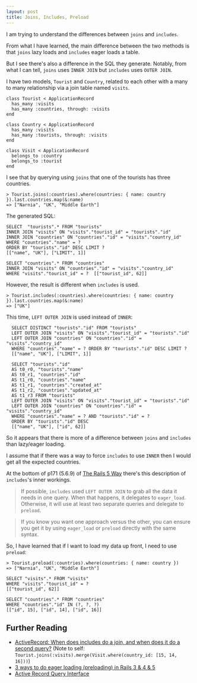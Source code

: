 ```yaml
---
layout: post
title: Joins, Includes, Preload
---
```


I am trying to understand the differences between `joins` and `includes`.

From what I have learned, the main difference between the two methods is that `joins` lazy loads and `includes` eager loads a table.

But I see there's also a difference in the SQL they generate. Notably, from what I can tell, `joins` uses `INNER JOIN` but `includes` uses `OUTER JOIN`.

I have two models, `Tourist` and `Country`, related to each other with a many to many relationship via a join table named `visits`.

    class Tourist < ApplicationRecord
      has_many :visits
      has_many :countries, through: :visits
    end

    class Country < ApplicationRecord
      has_many :visits
      has_many :tourists, through: :visits
    end

    class Visit < ApplicationRecord
      belongs_to :country
      belongs_to :tourist
    end

I see that by querying using `joins` that one of the tourists has three countries.

    > Tourist.joins(:countries).where(countries: { name: country }).last.countries.map(&:name)
    => ["Narnia", "UK", "Middle Earth"]

The generated SQL:

    SELECT  "tourists".* FROM "tourists"
    INNER JOIN "visits" ON "visits"."tourist_id" = "tourists"."id"
    INNER JOIN "countries" ON "countries"."id" = "visits"."country_id"
    WHERE "countries"."name" = ?
    ORDER BY "tourists"."id" DESC LIMIT ?
    [["name", "UK"], ["LIMIT", 1]]

    SELECT "countries".* FROM "countries"
    INNER JOIN "visits" ON "countries"."id" = "visits"."country_id"
    WHERE "visits"."tourist_id" = ?  [["tourist_id", 62]]

However, the result is different when `includes` is used.

    > Tourist.includes(:countries).where(countries: { name: country }).last.countries.map(&:name)
    => ["UK"]

This time, `LEFT OUTER JOIN` is used instead of `INNER`:

      SELECT DISTINCT "tourists"."id" FROM "tourists"
      LEFT OUTER JOIN "visits" ON "visits"."tourist_id" = "tourists"."id"
      LEFT OUTER JOIN "countries" ON "countries"."id" = "visits"."country_id"
      WHERE "countries"."name" = ? ORDER BY "tourists"."id" DESC LIMIT ?
      [["name", "UK"], ["LIMIT", 1]]

      SELECT "tourists"."id"
      AS t0_r0, "tourists"."name"
      AS t0_r1, "countries"."id"
      AS t1_r0, "countries"."name"
      AS t1_r1, "countries"."created_at"
      AS t1_r2, "countries"."updated_at"
      AS t1_r3 FROM "tourists"
      LEFT OUTER JOIN "visits" ON "visits"."tourist_id" = "tourists"."id"
      LEFT OUTER JOIN "countries" ON "countries"."id" = "visits"."country_id"
      WHERE "countries"."name" = ? AND "tourists"."id" = ?
      ORDER BY "tourists"."id" DESC
      [["name", "UK"], ["id", 62]]

So it appears that there is more of a difference between `joins` and `includes` than lazy/eager loading.

I assume that if there was a way to force `includes` to use `INNER` then I would get all the expected countries. 

At the bottom of p171 (5.6.9) of [The Rails 5 Way](https://blog.arkency.com/2013/12/rails4-preloading/) there's this description of `includes`'s inner workings.

>If possible, `includes` used `LEFT OUTER JOIN` to grab all the data it needs in one query. When that happens, it delegates to `eager_load`. Otherwise, it will use at least two separate queries and delegate to `preload`.

>If you know you want one approach versus the other, you can ensure you get it by using `eager_load` or `preload` directly with the same syntax.

So, I have learned that if I want to load my data up front, I need to use `preload`:

    > Tourist.preload(:countries).where(countries: { name: country })
    => ["Narnia", "UK", "Middle Earth"]

    SELECT "visits".* FROM "visits"
    WHERE "visits"."tourist_id" = ?
    [["tourist_id", 62]]

    SELECT "countries".* FROM "countries"
    WHERE "countries"."id" IN (?, ?, ?)
    [["id", 15], ["id", 14], ["id", 16]]


## Further Reading

- [ActiveRecord: When does includes do a join, and when does it do a second query?](https://www.foraker.com/blog/active-record-includes-query-logic)
(Note to self: `Tourist.joins(:visits).merge(Visit.where(country_id: [15, 14, 16]))`)
- [3 ways to do eager loading (preloading) in Rails 3 & 4 & 5](https://blog.arkency.com/2013/12/rails4-preloading/)
- [Active Record Query Interface](https://guides.rubyonrails.org/active_record_querying.html#joins)
